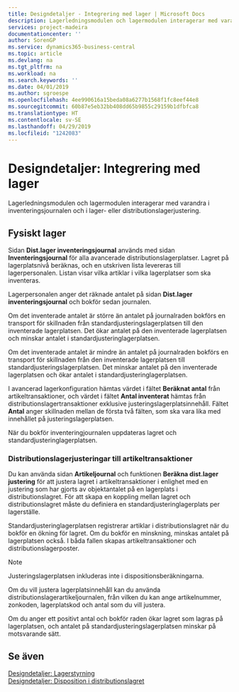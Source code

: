 ```yaml
---
title: Designdetaljer - Integrering med lager | Microsoft Docs
description: Lagerledningsmodulen och lagermodulen interagerar med varandra i inventeringsjournalen och i lager- eller distributionslagerjustering.
services: project-madeira
documentationcenter: ''
author: SorenGP
ms.service: dynamics365-business-central
ms.topic: article
ms.devlang: na
ms.tgt_pltfrm: na
ms.workload: na
ms.search.keywords: ''
ms.date: 04/01/2019
ms.author: sgroespe
ms.openlocfilehash: 4ee990616a15beda08a6277b1568f1fc8eef44e8
ms.sourcegitcommit: 60b87e5eb32bb408dd65b9855c29159b1dfbfca8
ms.translationtype: HT
ms.contentlocale: sv-SE
ms.lasthandoff: 04/29/2019
ms.locfileid: "1242083"
---
```

# <a name="design-details-integration-with-inventory"></a>Designdetaljer: Integrering med lager
Lagerledningsmodulen och lagermodulen interagerar med varandra i inventeringsjournalen och i lager- eller distributionslagerjustering.  
  
## <a name="physical-inventory"></a>Fysiskt lager  
 Sidan **Dist.lager inventeringsjournal** används med sidan **Inventeringsjournal** för alla avancerade distributionslagerplatser. Lagret på lagerplatsnivå beräknas, och en utskriven lista levereras till lagerpersonalen. Listan visar vilka artiklar i vilka lagerplatser som ska inventeras.  
  
 Lagerpersonalen anger det räknade antalet på sidan **Dist.lager inventeringsjournal** och bokför sedan journalen.  
  
 Om det inventerade antalet är större än antalet på journalraden bokförs en transport för skillnaden från standardjusteringslagerplatsen till den inventerade lagerplatsen. Det ökar antalet på den inventerade lagerplatsen och minskar antalet i standardjusteringlagerplatsen.  
  
 Om det inventerade antalet är mindre än antalet på journalraden bokförs en transport för skillnaden från den inventerade lagerplatsen till standardjusteringslagerplatsen. Det minskar antalet på den inventerade lagerplatsen och ökar antalet i standardjusteringlagerplatsen.  
  
 I avancerad lagerkonfiguration hämtas värdet i fältet **Beräknat antal** från artikeltransaktioner, och värdet i fältet **Antal inventerat** hämtas från distributionslagertransaktioner exklusive justeringslagerplatsinnehåll. Fältet **Antal** anger skillnaden mellan de första två fälten, som ska vara lika med innehållet på justeringslagerplatsen.  
  
 När du bokför inventeringjournalen uppdateras lagret och standardjusteringlagerplatsen.  
  
### <a name="warehouse-adjustments-to-the-item-ledger"></a>Distributionslagerjusteringar till artikeltransaktioner  
 Du kan använda sidan **Artikeljournal** och funktionen **Beräkna dist.lager justering** för att justera lagret i artikeltransaktioner i enlighet med en justering som har gjorts av objektantalet på en lagerplats i distributionslagret. För att skapa en koppling mellan lagret och distributionslagret måste du definiera en standardjusteringlagerplats per lagerställe.  
  
 Standardjusteringlagerplatsen registrerar artiklar i distributionslagret när du bokför en ökning för lagret. Om du bokför en minskning, minskas antalet på lagerplatsen också. I båda fallen skapas artikeltransaktioner och distributionslagerposter.  
  
> [!NOTE]  
>  Justeringslagerplatsen inkluderas inte i dispositionsberäkningarna.  
  
 Om du vill justera lagerplatsinnehåll kan du använda distributionslagerartikeljournalen, från vilken du kan ange artikelnummer, zonkoden, lagerplatskod och antal som du vill justera.  
  
 Om du anger ett positivt antal och bokför raden ökar lagret som lagras på lagerplatsen, och antalet på standardjusteringslagerplatsen minskar på motsvarande sätt.  
  
## <a name="see-also"></a>Se även  
 [Designdetaljer: Lagerstyrning](design-details-warehouse-management.md)   
 [Designdetaljer: Disposition i distributionslagret](design-details-availability-in-the-warehouse.md)